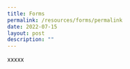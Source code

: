 ```yaml
---
title: Forms
permalink: /resources/forms/permalink
date: 2022-07-15
layout: post
description: ""
---
```

xxxxx